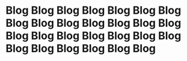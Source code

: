 # Blog Blog Blog Blog Blog Blog Blog Blog Blog Blog Blog Blog Blog Blog Blog Blog Blog Blog Blog Blog Blog Blog Blog Blog Blog Blog Blog
